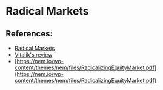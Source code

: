 # Radical Markets

## References:

* [Radical Markets](https://www.amazon.com/Radical-Markets-Uprooting-Capitalism-Democracy/dp/0691177503)
* [Vitalik's review](https://vitalik.ca/general/2018/04/20/radical_markets.html)
* [https://nem.io/wp-content/themes/nem/files/RadicalizingEquityMarket.pdf](https://nem.io/wp-content/themes/nem/files/RadicalizingEquityMarket.pdf)


